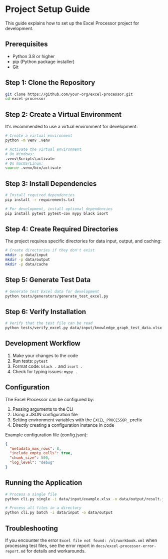 # Project Setup Guide

This guide explains how to set up the Excel Processor project for development.

## Prerequisites

- Python 3.8 or higher
- pip (Python package installer)
- Git

## Step 1: Clone the Repository

```bash
git clone https://github.com/your-org/excel-processor.git
cd excel-processor
```

## Step 2: Create a Virtual Environment

It's recommended to use a virtual environment for development:

```bash
# Create a virtual environment
python -m venv .venv

# Activate the virtual environment
# On Windows:
.venv\Scripts\activate
# On macOS/Linux:
source .venv/bin/activate
```

## Step 3: Install Dependencies

```bash
# Install required dependencies
pip install -r requirements.txt

# For development, install optional dependencies
pip install pytest pytest-cov mypy black isort
```

## Step 4: Create Required Directories

The project requires specific directories for data input, output, and caching:

```bash
# Create directories if they don't exist
mkdir -p data/input
mkdir -p data/output
mkdir -p data/cache
```

## Step 5: Generate Test Data

```bash
# Generate test Excel data for development
python tests/generators/generate_test_excel.py
```

## Step 6: Verify Installation

```bash
# Verify that the test file can be read
python tests/verify_excel.py data/input/knowledge_graph_test_data.xlsx
```

## Development Workflow

1. Make your changes to the code
2. Run tests: `pytest`
3. Format code: `black .` and `isort .`
4. Check for typing issues: `mypy .`

## Configuration

The Excel Processor can be configured by:

1. Passing arguments to the CLI
2. Using a JSON configuration file
3. Setting environment variables with the `EXCEL_PROCESSOR_` prefix
4. Directly creating a configuration instance in code

Example configuration file (config.json):
```json
{
  "metadata_max_rows": 8,
  "include_empty_cells": true,
  "chunk_size": 500,
  "log_level": "debug"
}
```

## Running the Application

```bash
# Process a single file
python cli.py single -i data/input/example.xlsx -o data/output/result.json

# Process all files in a directory
python cli.py batch -i data/input -o data/output
```

## Troubleshooting

If you encounter the error `Excel file not found: /xl/workbook.xml` when processing test files, see the error report in `docs/excel-processor-error-report.md` for details and workarounds. 